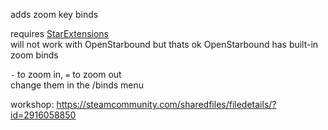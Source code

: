 adds zoom key binds

requires [StarExtensions](https://github.com/StarExtensions/StarExtensions)  
will not work with OpenStarbound but thats ok OpenStarbound has built-in zoom binds

`-` to zoom in, `=` to zoom out  
change them in the /binds menu

workshop: https://steamcommunity.com/sharedfiles/filedetails/?id=2916058850
